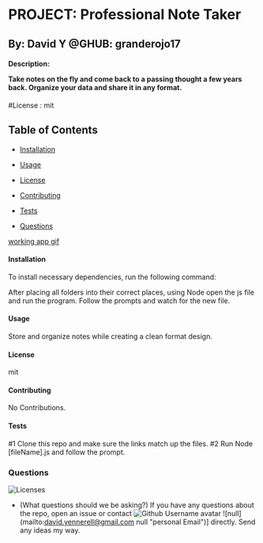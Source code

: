 # **PROJECT**: **Professional Note Taker**

## By: David Y @GHUB: granderojo17

#### Description: <p>Take notes on the fly and come back to a passing thought a few years back. Organize your data and share it in any format.</p>

#License : mit

<h2>Table of Contents</h2>

- [Installation]('#installation')

- [Usage]('#Usage')

- [License]('#License')
- [Contributing]('#contributing')
- [Tests]('#Tests')
- [Questions]("#Questions")

[working app gif]("resources/noteTaker2.gif")

<h4>Installation </h4>
To install necessary dependencies, run the following command:

After placing all folders into their correct places, using Node open the js file and run the program. Follow the prompts and watch for the new file.

<h4>Usage</h4>

Store and organize notes while creating a clean format design.

<h4>License</h4>

mit

<h4>Contributing</h4>

No Contributions.

<h4>Tests</h4>
#1 Clone this repo and make sure the links match up the files.
#2 Run Node [fileName].js and follow the prompt.

<h3>Questions</h3>

![Licenses](https://img.shields.io/badge/license-mit-blue.svg)

- (What questions should we be asking?)
  If you have any questions about the repo, open an issue or contact
  ![Github Username avatar](https://avatars3.githubusercontent.com/u/38540605?v=4)
  ![null] (mailto:david.yennerell@gmail.com null "personal Email")] directly. Send any ideas my way.
